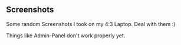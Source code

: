 ## Screenshots
Some random Screenshots I took on my 4:3 Laptop. Deal with them :)

Things like Admin-Panel don't work properly yet.
